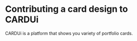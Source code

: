 # Contributing a card design to CARDUi

CARDUi is a platform that shows you variety of portfolio cards.
